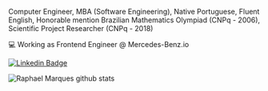 Computer Engineer, MBA (Software Engineering), Native Portuguese, Fluent English, Honorable mention Brazilian Mathematics Olympiad (CNPq - 2006), Scientific Project Researcher (CNPq - 2018)

💻 Working as Frontend Engineer @ Mercedes-Benz.io

[![Linkedin Badge](https://img.shields.io/badge/-Raphael%20Marques-6633cc?style=flat-square&logo=Linkedin&logoColor=white&link=https://www.linkedin.com/in/raphael-marques-977411119/)](https://www.linkedin.com/in/raphaelmarques77/) 

![Raphael Marques github stats](https://github-readme-stats.vercel.app/api?username=raphael-ms&theme=yeblu&show_icons=true&count_private=true)
